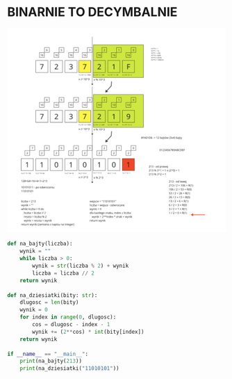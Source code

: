 # BINARNIE TO DECYMBALNIE

![image.png](BINARNIE%20TO%20DECYMBALNIE%20125b9c4e1d328048b8b1f6fe4cfdd7da/image.png)

```python
def na_bajty(liczba):
    wynik = ""
    while liczba > 0:
        wynik = str(liczba % 2) + wynik
        liczba = liczba // 2
    return wynik

def na_dziesiatki(bity: str):
    dlugosc = len(bity)
    wynik = 0
    for index in range(0, dlugosc):
        cos = dlugosc - index - 1
        wynik += (2**cos) * int(bity[index])
    return wynik

if __name__ == "__main__":
    print(na_bajty(213))
    print(na_dziesiatki("11010101"))

```